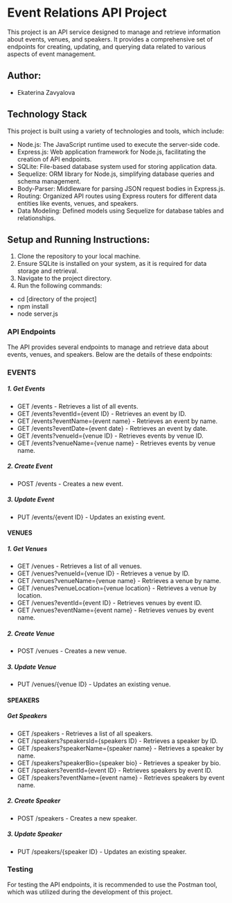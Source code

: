 # Event Relations API Project

This project is an API service designed to manage and retrieve information about events, venues, and speakers. It provides a comprehensive set of endpoints for creating, updating, and querying data related to various aspects of event management.

## Author:

- Ekaterina Zavyalova

## Technology Stack

This project is built using a variety of technologies and tools, which include:

- Node.js: The JavaScript runtime used to execute the server-side code.
- Express.js: Web application framework for Node.js, facilitating the creation of API endpoints.
- SQLite: File-based database system used for storing application data.
- Sequelize: ORM library for Node.js, simplifying database queries and schema management.
- Body-Parser: Middleware for parsing JSON request bodies in Express.js.
- Routing: Organized API routes using Express routers for different data entities like events, venues, and speakers.
- Data Modeling: Defined models using Sequelize for database tables and relationships.

## Setup and Running Instructions:

1. Clone the repository to your local machine.
2. Ensure SQLite is installed on your system, as it is required for data storage and retrieval.
3. Navigate to the project directory.
4. Run the following commands:

- cd [directory of the project]
- npm install
- node server.js

### API Endpoints

The API provides several endpoints to manage and retrieve data about events, venues, and speakers. Below are the details of these endpoints:

### EVENTS

##### 1. Get Events

- GET /events - Retrieves a list of all events.
- GET /events?eventId={event ID} - Retrieves an event by ID.
- GET /events?eventName={event name} - Retrieves an event by name.
- GET /events?eventDate={event date} - Retrieves an event by date.
- GET /events?venueId={venue ID} - Retrieves events by venue ID.
- GET /events?venueName={venue name} - Retrieves events by venue name.

##### 2. Create Event

- POST /events - Creates a new event.

##### 3. Update Event

- PUT /events/{event ID} - Updates an existing event.

#### VENUES

##### 1. Get Venues

- GET /venues - Retrieves a list of all venues.
- GET /venues?venueId={venue ID} - Retrieves a venue by ID.
- GET /venues?venueName={venue name} - Retrieves a venue by name.
- GET /venues?venueLocation={venue location} - Retrieves a venue by location.
- GET /venues?eventId={event ID} - Retrieves venues by event ID.
- GET /venues?eventName={event name} - Retrieves venues by event name.

##### 2. Create Venue

- POST /venues - Creates a new venue.

##### 3. Update Venue

- PUT /venues/{venue ID} - Updates an existing venue.

#### SPEAKERS

##### Get Speakers

- GET /speakers - Retrieves a list of all speakers.
- GET /speakers?speakersId={speakers ID} - Retrieves a speaker by ID.
- GET /speakers?speakerName={speaker name} - Retrieves a speaker by name.
- GET /speakers?speakerBio={speaker bio} - Retrieves a speaker by bio.
- GET /speakers?eventId={event ID} - Retrieves speakers by event ID.
- GET /speakers?eventName={event name} - Retrieves speakers by event name.

##### 2. Create Speaker

- POST /speakers - Creates a new speaker.

##### 3. Update Speaker

- PUT /speakers/{speaker ID} - Updates an existing speaker.

### Testing

For testing the API endpoints, it is recommended to use the Postman tool, which was utilized during the development of this project.
